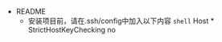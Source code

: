- README
    - 安装项目前，请在.ssh/config中加入以下内容
    ```shell```
    Host *
        StrictHostKeyChecking no

